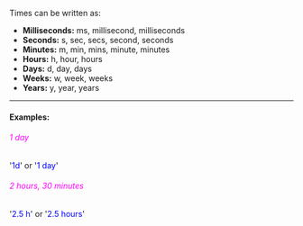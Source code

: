 
Times can be written as:

- **Milliseconds:** ms, millisecond, milliseconds
- **Seconds:** s, sec, secs, second, seconds
- **Minutes:** m, min, mins, minute, minutes
- **Hours:** h, hour, hours
- **Days:** d, day, days
- **Weeks:** w, week, weeks
- **Years:** y, year, years

---

#### Examples:

###### <span style="color:magenta">1 day</span>
'<span style="color:blue">1d</span>'
or 
'<span style="color:blue">1 day</span>'

###### <span style="color:magenta">2 hours, 30 minutes</span>
'<span style="color:blue">2.5 h</span>'
or 
'<span style="color:blue">2.5 hours</span>'
